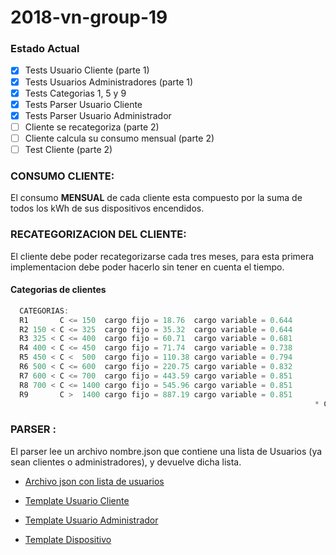 # 2018-vn-group-19

### Estado Actual
- [X] Tests Usuario Cliente (parte 1)
- [X] Tests Usuarios Administradores (parte 1)
- [X] Tests Categorias 1, 5 y 9
- [X] Tests Parser Usuario Cliente
- [X] Tests Parser Usuario Administrador
- [ ] Cliente se recategoriza (parte 2)
- [ ] Cliente calcula su consumo mensual (parte 2)
- [ ] Test Cliente (parte 2)

### CONSUMO CLIENTE:
El consumo **MENSUAL** de cada cliente esta compuesto por la suma de todos los kWh de sus dispositivos encendidos.

### RECATEGORIZACION DEL CLIENTE:
El cliente debe poder recategorizarse cada tres meses, para esta primera implementacion debe poder hacerlo sin tener en cuenta el tiempo.

#### Categorias de clientes

```JAVA
  CATEGORIAS:
  R1       C <= 150  cargo fijo = 18.76  cargo variable = 0.644
  R2 150 < C <= 325  cargo fijo = 35.32  cargo variable = 0.644
  R3 325 < C <= 400  cargo fijo = 60.71  cargo variable = 0.681
  R4 400 < C <= 450  cargo fijo = 71.74  cargo variable = 0.738
  R5 450 < C <  500  cargo fijo = 110.38 cargo variable = 0.794
  R6 500 < C <= 600  cargo fijo = 220.75 cargo variable = 0.832
  R7 600 < C <= 700  cargo fijo = 443.59 cargo variable = 0.851
  R8 700 < C <= 1400 cargo fijo = 545.96 cargo variable = 0.851
  R9       C >  1400 cargo fijo = 887.19 cargo variable = 0.851
                                                                    * C = consumo mensual del cliente
```


### PARSER :

El parser lee un archivo nombre.json que contiene una lista de Usuarios (ya sean clientes o administradores), y devuelve dicha lista.

- [Archivo json con lista de usuarios](https://github.com/dds-utn/2018-vn-group-19/blob/master/src/test/java/testParser/usuarios.json)

- [Template Usuario Cliente](https://github.com/dds-utn/2018-vn-group-19/blob/master/src/test/java/testParser/cliente.json)
- [Template Usuario Administrador](https://github.com/dds-utn/2018-vn-group-19/blob/master/src/test/java/testParser/administrador.json)

- [Template Dispositivo](https://github.com/dds-utn/2018-vn-group-19/blob/master/src/test/java/testParser/dispositivo.json)

